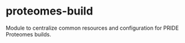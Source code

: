 # proteomes-build
Module to centralize common resources and configuration for PRIDE Proteomes builds.
